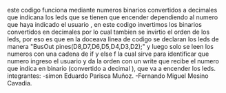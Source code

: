 este codigo funciona mediante numeros binarios convertidos a decimales que indicana los  leds que se tienen que encender dependiendo al numero que haya indicado el usuario , en este codigo invertimos los binarios convertidos en decimales por lo cual tambien se invirtio el orden de los leds, por eso es que en la doceava linea de codigo se declaran los leds de manera "BusOut pines(D8,D7,D6,D5,D4,D3,D2);"  y luego  solo se leen los numeros con una cadena de if y else f la cual sirve para identificar que numero ingreso el usuario y da la orden con un write que recibe el numero que indica en binario (convertido a decimal ), que va a encender los leds.
integrantes:
-simon Eduardo Parisca Muñoz.
-Fernando Miguel Mesino Cavadia.
